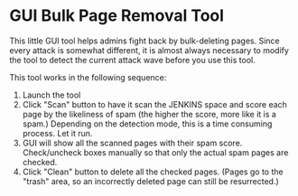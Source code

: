 GUI Bulk Page Removal Tool
=====================================

This little GUI tool helps admins fight back by bulk-deleting pages. Since every attack
is somewhat different, it is almost always necessary to modify the tool to detect
the current attack wave before you use this tool.

This tool works in the following sequence:

1. Launch the tool
1. Click "Scan" button to have it scan the JENKINS space and score each page by the likeliness of spam
   (the higher the score, more like it is a spam.) Depending on the detection mode, this is a time consuming
   process. Let it run.
1. GUI will show all the scanned pages with their spam score.
   Check/uncheck boxes manually so that only the actual spam pages are checked.
1. Click "Clean" button to delete all the checked pages.
   (Pages go to the "trash" area, so an incorrectly deleted page can still be resurrected.)
